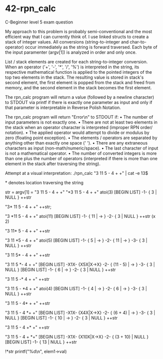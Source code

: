 # 42-rpn_calc
C-Beginner level 5 exam question

My approach to this problem is probably semi-conventional and the most efficient way that I can currently think of. I use linked structs to create a stack of integer values. All conversions (string-to-integer and char-to-operator) occur immediately as the string is forward traversed. Each byte of the input paramenter (argv[1]) is analyzed in order and only once.

List / stack elements are created for each string-to-integer conversion. When an operator ('+', '-', '\*', '/', '%') is interpreted in the string, its respective mathematical function is applied to the pointed integers of the top two elements in the stack. The resulting value is stored in stack's second element, the first element is popped from the stack and freed from memory, and the second element in the stack becomes the first element.

The rpn\_calc program will return a value (followed by a newline character) to STDOUT via printf if there is exactly one parameter as input and only if that parameter is interpretable in Reverse Polish Notation.

The rpn\_calc program will return "Error\n" to STDOUT if:
• The number of input parameters is not exactly one.
• There are not at least two elements in the stack when an operator character is interpreted (improper RPN order/ notation).
• The applied operator would attempt to divide or modulus by zero (floating point exception).
• The elements / operators are separated by anything other than exactly one space (' ').
• There are any extraneous characters as input (non-math/numeric/space).
• The last character of input is not a mathematical operator.
• The number of converted integers is more than one plus the number of operators (interpreted if there is more than one element in the stack after traversing the string).

Attempt at a visual interpretation:
./rpn\_calc "3 11 5 - 4 + +" | cat -e
13$

\* denotes location traversing the string

str = argv[1] = "3 11 5 - 4 + +"
"\*3 11 5 - 4 + +"
atoi(3)
[BEGIN LIST] -1- { 3 | NULL }
++str

"3\* 11 5 - 4 + +"
++str;

"3 \*11 5 - 4 + +"
atoi(11)
[BEGIN LIST] -1- { 11 | -> } -2- { 3 | NULL }
++str (x 2)

"3 11\* 5 - 4 + +"
++str

"3 11 \*5 - 4 + +"
atoi(5)
[BEGIN LIST] -1- { 5 | -> } -2- { 11 | -> } -3- { 3 | NULL }
++str

"3 11 5\* - 4 + +"
++str

"3 11 5 \*- 4 + +"
[BEGIN LIST] -X1X- {X5X|X->X} -2- { (11 - 5) | -> } -3- { 3 | NULL }
[BEGIN LIST] -1- { 6 | -> } -2- { 3 | NULL }
++str

"3 11 5 -\* 4 + +"
++str

"3 11 5 - \*4 + +"
atoi(4)
[BEGIN LIST] -1- { 4 | -> } -2- { 6 | -> } -3- { 3 | NULL }
++str

"3 11 5 - 4\* + +"
++str

"3 11 5 - 4 \*+ +"
[BEGIN LIST] -X1X- {X4X|X->X} -2- { (6 + 4) | -> } -3- { 3 | NULL }
[BEGIN LIST] -1- { 10 | -> } -2- { 3 | NULL }
++str

"3 11 5 - 4 +\* +"
++str

"3 11 5 - 4 + \*+"
[BEGIN LIST] -X1X- {X10X|X->X} -2- { (3 + 10) | NULL }
[BEGIN LIST] -1- { 13 | NULL }
++str

!\*str
printf("%d\n", elem1->val)
